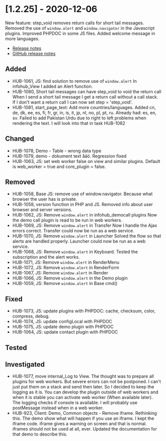 # [1.2.25] - 2020-12-06

New feature: step_void removes return calls for short tail messages. Removed the use of `window.alert` and `window.navigator` in the Javascript plugins. Improved PHPDOC in some JS files. Added welcome message in more languages.

* [Release notes](main,release_v1_v1v2_v1v2v25)
* [GitHub release notes](https://github.com/peterlembke/infohub/releases/tag/v1.2.25)

## Added
* HUB-1061, JS: find solution to remove use of `window.alert`
    In infohub_View I added an Alert function.
* HUB-1080, Short tail messages can have step_void to void the return call
    When I send a short tail message I get a return call without a call stack. 
    If I don't want a return call I can now set step = 'step_void'.
* HUB-1081, start_page_text: Add more countries/languages.
    Added cn, de, dk, ee, es, fi, fr, gr, in, is, it, jp, nl, no, pl, pt, ru.
    Already had: es, en, sv.
    Failed to add Pakistan Urdu due to right to left problems when rendering the text.
    I will look into that in task HUB-1082

## Changed
* HUB-1078, Demo - Table - wrong data type
* HUB-1079, demo - dokument text åäö. Regression fixed
* HUB-1063, JS: set web worker false on view and similar plugins. 
    Default is web_worker = true and core_plugin = false.

## Removed
* HUB-1058, Base JS: remove use of window.navigator. Because what browser the user has is private.
* HUB-1058, version function in PHP and JS. Removed info about user browser and server versions. 
* HUB-1062, JS: Remove `window.alert` in infohub_democall plugins
  Now the demo call plugin is read to be run in web workers.
* HUB-1069, JS: Remove `window.alert` in Transfer
  Now I handle the Ajax errors correct. Transfer could now be run as a web service.
* HUB-1070, JS: Remove `window.alert` in Launcher
  Solved the flow so that alerts are handled properly. Launcher could now be run as a web service.
* HUB-1068, JS: Remove `window.alert` in Keyboard. Tested the subscription and the alert works.
* HUB-1071, JS: Remove `window.alert` in RenderMenu
* HUB-1072, JS: Remove `window.alert` in RenderForm
* HUB-1067, JS: Remove `window.alert` in Render
* HUB-1066, JS: Remove `window.alert` in the Demo plugin
* HUB-1059, JS: Remove `window.alert` in Base cmd()

## Fixed
* HUB-1073, JS: update plugins with PHPDOC: cache, checksum, color, compress, debug.
* HUB-1074, JS: update configLocal with PHPDOC
* HUB-1075, JS: update demo plugin with PHPDOC
* HUB-1064, JS: update contact plugin with PHPDOC

## Tested

## Investigated
* HUB-1077, move internal_Log to View. The thought was to prepare all plugins for web workers.
    But severe errors can not be postponed. I can't just put them on a stack and send then later.
    So I decided to keep the logging as it is. You can develop the plugin outside of web workers
    and when it is stable you can activate web worker (When available later).
    The logging checks if console is available.
    I will probably use postMessage instead when in a web worker.
* HUB-923, Client: Demo, Common objects - Remove iframe.
    Rethinking this. The demo show what will happen if you use an iframe. I kept the iframe code.
    iframe gives a warning on screen and that is normal. iframes should not be used at all, ever.
    Updated the documentation for that demo to describe this.
